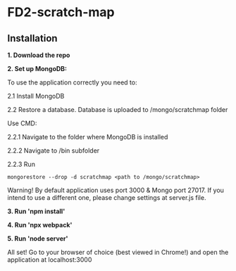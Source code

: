 # FD2-scratch-map

## Installation

**1. Download the repo**

**2. Set up MongoDB:**

To use the application correctly you need to:

2.1 Install MongoDB

2.2 Restore a database. Database is uploaded to /mongo/scratchmap folder

Use CMD:

2.2.1 Navigate to the folder where MongoDB is installed

2.2.2 Navigate to /bin subfolder

2.2.3 Run

```
mongorestore --drop -d scratchmap <path to /mongo/scratchmap>
```

Warning! By default application uses port 3000 & Mongo port 27017. If you intend to use a different one, please change settings at server.js file.

**3. Run 'npm install'**

**4. Run 'npx webpack'**

**5. Run 'node server'**


All set! Go to your browser of choice (best viewed in Chrome!) and open the application at localhost:3000
